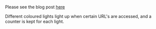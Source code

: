 Please see the blog post [here](https://nick-web.co.uk/raspberrypi/posts/2020-09-21/pialert)

Different coloured lights light up when certain URL's are accessed, and a counter is kept for each light.
